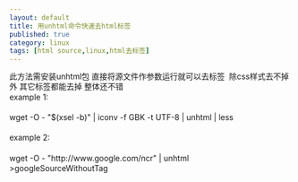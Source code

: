 ```yaml
---
layout: default
title: 用unhtml命令快速去html标签
published: true
category: linux
tags: [html source,linux,html去标签]
---
```

<div id="detail" class="detail" style="line-height: 1.3;"><p>此方法需安装unhtml包 直接将源文件作参数运行就可以去标签&nbsp; 除css样式去不掉外 其它标签都能去掉 整体还不错<br>example 1:<br><br>wget -O - "$(xsel -b)" | iconv -f GBK -t UTF-8 | unhtml | less<br><br>example 2:<br><br>wget -O - "http://www.google.com/ncr" | unhtml&nbsp; &gt;googleSourceWithoutTag<br></p></div>
